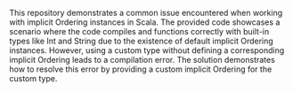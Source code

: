 This repository demonstrates a common issue encountered when working with implicit Ordering instances in Scala.  The provided code showcases a scenario where the code compiles and functions correctly with built-in types like Int and String due to the existence of default implicit Ordering instances. However, using a custom type without defining a corresponding implicit Ordering leads to a compilation error.  The solution demonstrates how to resolve this error by providing a custom implicit Ordering for the custom type.